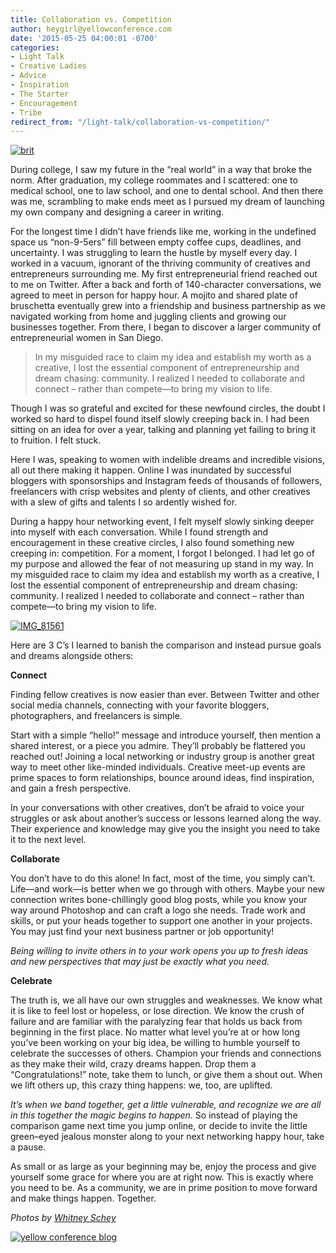 ```yaml
---
title: Collaboration vs. Competition
author: heygirl@yellowconference.com
date: '2015-05-25 04:00:01 -0700'
categories:
- Light Talk
- Creative Ladies
- Advice
- Inspiration
- The Starter
- Encouragement
- Tribe
redirect_from: "/light-talk/collaboration-vs-competition/"
---
```


[![brit](https://yellow-blog-images.imgix.net/2015/05/brit.jpg)](https://yellow-blog-images.imgix.net/2015/05/brit.jpg)

During college, I saw my future in the “real world” in a way that broke the norm. After graduation, my college roommates and I scattered: one to medical school, one to law school, and one to dental school. And then there was me, scrambling to make ends meet as I pursued my dream of launching my own company and designing a career in writing.

For the longest time I didn’t have friends like me, working in the undefined space us “non-9-5ers” fill between empty coffee cups, deadlines, and uncertainty. I was struggling to learn the hustle by myself every day. I worked in a vacuum, ignorant of the thriving community of creatives and entrepreneurs surrounding me. My first entrepreneurial friend reached out to me on Twitter. After a back and forth of 140-character conversations, we agreed to meet in person for happy hour. A mojito and shared plate of bruschetta eventually grew into a friendship and business partnership as we navigated working from home and juggling clients and growing our businesses together. From there, I began to discover a larger community of entrepreneurial women in San Diego.

> In my misguided race to claim my idea and establish my worth as a creative, I lost the essential component of entrepreneurship and dream chasing: community. I realized I needed to collaborate and connect – rather than compete—to bring my vision to life.

Though I was so grateful and excited for these newfound circles, the doubt I worked so hard to dispel found itself slowly creeping back in. I had been sitting on an idea for over a year, talking and planning yet failing to bring it to fruition. I felt stuck.

Here I was, speaking to women with indelible dreams and incredible visions, all out there making it happen. Online I was inundated by successful bloggers with sponsorships and Instagram feeds of thousands of followers, freelancers with crisp websites and plenty of clients, and other creatives with a slew of gifts and talents I so ardently wished for.

During a happy hour networking event, I felt myself slowly sinking deeper into myself with each conversation. While I found strength and encouragement in these creative circles, I also found something new creeping in: competition. For a moment, I forgot I belonged. I had let go of my purpose and allowed the fear of not measuring up stand in my way. In my misguided race to claim my idea and establish my worth as a creative, I lost the essential component of entrepreneurship and dream chasing: community. I realized I needed to collaborate and connect – rather than compete—to bring my vision to life.

[![IMG_81561](https://yellow-blog-images.imgix.net/2015/05/IMG_81561.jpg)](https://yellow-blog-images.imgix.net/2015/05/IMG_81561.jpg)

Here are 3 C’s I learned to banish the comparison and instead pursue goals and dreams alongside others:

**Connect**

Finding fellow creatives is now easier than ever. Between Twitter and other social media channels, connecting with your favorite bloggers, photographers, and freelancers is simple.

Start with a simple “hello!” message and introduce yourself, then mention a shared interest, or a piece you admire. They’ll probably be flattered you reached out! Joining a local networking or industry group is another great way to meet other like-minded individuals. Creative meet-up events are prime spaces to form relationships, bounce around ideas, find inspiration, and gain a fresh perspective.

In your conversations with other creatives, don’t be afraid to voice your struggles or ask about another’s success or lessons learned along the way. Their experience and knowledge may give you the insight you need to take it to the next level.

**Collaborate**

You don’t have to do this alone! In fact, most of the time, you simply can’t. Life—and work—is better when we go through with others. Maybe your new connection writes bone-chillingly good blog posts, while you know your way around Photoshop and can craft a logo she needs. Trade work and skills, or put your heads together to support one another in your projects. You may just find your next business partner or job opportunity!

_Being willing to invite others in to your work opens you up to fresh ideas and new perspectives that may just be exactly what you need._

**Celebrate**

The truth is, we all have our own struggles and weaknesses. We know what it is like to feel lost or hopeless, or lose direction. We know the crush of failure and are familiar with the paralyzing fear that holds us back from beginning in the first place. No matter what level you’re at or how long you’ve been working on your big idea, be willing to humble yourself to celebrate the successes of others. Champion your friends and connections as they make their wild, crazy dreams happen. Drop them a “Congratulations!” note, take them to lunch, or give them a shout out. When we lift others up, this crazy thing happens: we, too, are uplifted.

_It’s when we band together, get a little vulnerable, and recognize we are all in this together the magic begins to happen._ So instead of playing the comparison game next time you jump online, or decide to invite the little green–eyed jealous monster along to your next networking happy hour, take a pause.

As small or as large as your beginning may be, enjoy the process and give yourself some grace for where you are at right now. This is exactly where you need to be. As a community, we are in prime position to move forward and make things happen. Together.

_Photos by [Whitney Schey](http://whitneydarling.com/)_

[![yellow conference blog](https://yellow-blog-images.imgix.net/2015/05/Averyjohnson.jpg)](http://www.avery-johnson.com/)
